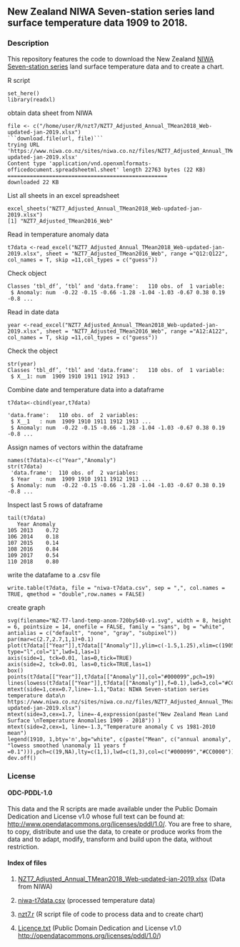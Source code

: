 ## New Zealand NIWA Seven-station series land surface temperature data 1909 to 2018. 

### Description

This repository features the code to download the New Zealand [NIWA Seven-station series](https://www.niwa.co.nz/our-science/climate/information-and-resources/nz-temp-record/seven-station-series-temperature-data) land surface temperature data and to create a chart.

R script

```library(here)
set_here()
library(readxl)
```

obtain data sheet from NIWA
```url <- c("https://www.niwa.co.nz/sites/niwa.co.nz/files/NZT7_Adjusted_Annual_TMean2018_Web-updated-jan-2019.xlsx")
file <- c("/home/user/R/nzt7/NZT7_Adjusted_Annual_TMean2018_Web-updated-jan-2019.xlsx")
```download.file(url, file)```
trying URL 'https://www.niwa.co.nz/sites/niwa.co.nz/files/NZT7_Adjusted_Annual_TMean2018_Web-updated-jan-2019.xlsx'
Content type 'application/vnd.openxmlformats-officedocument.spreadsheetml.sheet' length 22763 bytes (22 KB)
==================================================
downloaded 22 KB
```

List all sheets in an excel spreadsheet
``` 
excel_sheets("NZT7_Adjusted_Annual_TMean2018_Web-updated-jan-2019.xlsx")
[1] "NZT7_Adjusted_TMean2016_Web"
```
Read in temperature anomaly data

```
t7data <-read_excel("NZT7_Adjusted_Annual_TMean2018_Web-updated-jan-2019.xlsx", sheet = "NZT7_Adjusted_TMean2016_Web", range ="Q12:Q122", col_names = T, skip =11,col_types = c("guess"))
```
Check object
```str(t7data)
Classes ‘tbl_df’, ‘tbl’ and 'data.frame':	110 obs. of  1 variable:
 $ Anomaly: num  -0.22 -0.15 -0.66 -1.28 -1.04 -1.03 -0.67 0.38 0.19 -0.8 ...
```
Read in date data
```
year <-read_excel("NZT7_Adjusted_Annual_TMean2018_Web-updated-jan-2019.xlsx", sheet = "NZT7_Adjusted_TMean2016_Web", range ="A12:A122", col_names = T, skip =11,col_types = c("guess"))
```
Check the object
```
str(year) 
Classes ‘tbl_df’, ‘tbl’ and 'data.frame':	110 obs. of  1 variable:
 $ X__1: num  1909 1910 1911 1912 1913 . 
```

Combine date and temperature data into a dataframe 
```
t7data<-cbind(year,t7data)
```

```str(t7data)
'data.frame':	110 obs. of  2 variables:
 $ X__1   : num  1909 1910 1911 1912 1913 ...
 $ Anomaly: num  -0.22 -0.15 -0.66 -1.28 -1.04 -1.03 -0.67 0.38 0.19 -0.8 ...
```
Assign names of vectors within the dataframe
```
names(t7data)<-c("Year","Anomaly")
str(t7data)
 'data.frame':	110 obs. of  2 variables:
 $ Year   : num  1909 1910 1911 1912 1913 ...
 $ Anomaly: num  -0.22 -0.15 -0.66 -1.28 -1.04 -1.03 -0.67 0.38 0.19 -0.8 ...
 ```

Inspect last 5 rows of dataframe
```
tail(t7data)
   Year Anomaly
105 2013    0.72
106 2014    0.18
107 2015    0.14
108 2016    0.84
109 2017    0.54
110 2018    0.80
```
write the datafame to a .csv file
```
write.table(t7data, file = "niwa-t7data.csv", sep = ",", col.names = TRUE, qmethod = "double",row.names = FALSE)
```

create graph
```
svg(filename="NZ-T7-land-temp-anom-720by540-v1.svg", width = 8, height = 6, pointsize = 14, onefile = FALSE, family = "sans", bg = "white", antialias = c("default", "none", "gray", "subpixel"))
par(mar=c(2.7,2.7,1,1)+0.1)
plot(t7data[["Year"]],t7data[["Anomaly"]],ylim=c(-1.5,1.25),xlim=c(1905,2018),tck=0.01,axes=FALSE,ann=FALSE, type="l",col="1",lwd=1,las=1)
axis(side=1, tck=0.01, las=0,tick=TRUE)
axis(side=2, tck=0.01, las=0,tick=TRUE,las=1)
box()
points(t7data[["Year"]],t7data[["Anomaly"]],col="#000099",pch=19)
lines(lowess(t7data[["Year"]],t7data[["Anomaly"]],f=0.1),lwd=3,col="#CC0000")
mtext(side=1,cex=0.7,line=-1.1,"Data: NIWA Seven-station series temperature data\n https://www.niwa.co.nz/sites/niwa.co.nz/files/NZT7_Adjusted_Annual_TMean2018_Web-updated-jan-2019.xlsx")
mtext(side=3,cex=1.7, line=-4,expression(paste("New Zealand Mean Land Surface \nTemperature Anomalies 1909 - 2018")) )
mtext(side=2,cex=1, line=-1.3,"Temperature anomaly C vs 1981-2010 mean")
legend(1910, 1,bty='n',bg="white", c(paste("Mean", c("annual anomaly", "lowess smoothed \nanomaly 11 years f =0.1"))),pch=c(19,NA),lty=c(1,1),lwd=c(1,3),col=c("#000099","#CC0000"))
dev.off()
```
### License

#### ODC-PDDL-1.0

This data and the R scripts are made available under the Public Domain Dedication and License v1.0 whose full text can be found at: http://www.opendatacommons.org/licenses/pddl/1.0/. You are free to share, to copy, distribute and use the data, to create or produce works from the data and to adapt, modify, transform and build upon the data, without restriction.


#### Index of files

1. [NZT7_Adjusted_Annual_TMean2018_Web-updated-jan-2019.xlsx](NZT7_Adjusted_Annual_TMean2018_Web-updated-jan-2019.xlsx) (Data from NIWA)

2. [niwa-t7data.csv](niwa-t7data.csv) (processed temperature data)

3. [nzt7.r](nzt7.r)     (R script file of code to process data and to create chart)

4. [Licence.txt](Licence.txt) (Public Domain  Dedication and License v1.0 http://opendatacommons.org/licenses/pddl/1.0/)

